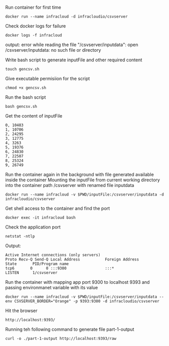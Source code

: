 Run container for first time
```
docker run --name infracloud -d infracloudio/csvserver
```

Check docker logs for failure
```
docker logs -f infracloud
```
 output: error while reading the file "/csvserver/inputdata": open /csvserver/inputdata: no such file or directory 

Write bash script to generate inputFile and other required content
```
touch gencsv.sh
```

Give executable permisiion for the script
```
chmod +x gencsv.sh
```

Run the bash script
```
bash gencsv.sh
```

Get the content of inputFile
```
0, 10483
1, 10706
2, 24295
3, 12775
4, 3263
5, 19376
6, 24830
7, 22507
8, 25324
9, 26749
```

Run the container again in the background with file generated  available inside the container
Mounting the inputFile from current working directory into the container path /csvserver with renamed file inputdata
```
docker run --name infracloud -v $PWD/inputFile:/csvserver/inputdata -d infracloudio/csvserver
```

Get shell access to the container and find the port
```
docker exec -it infracloud bash
```

Check the application port
```
netstat -ntlp
```

Output:
```
Active Internet connections (only servers)
Proto Recv-Q Send-Q Local Address           Foreign Address         State       PID/Program name
tcp6       0      0 :::9300                 :::*                    LISTEN      1/csvserver
```

Run the container with mapping app port 9300 to localhost 9393 and passing environmanet variable with its value
```
docker run --name infracloud -v $PWD/inputFile:/csvserver/inputdata --env CSVSERVER_BORDER="Orange" -p 9393:9300 -d infracloudio/csvserver
```

Hit the browser
```
http://localhost:9393/
```
Running teh following command to generate file part-1-output
```
curl -o ./part-1-output http://localhost:9393/raw
```


